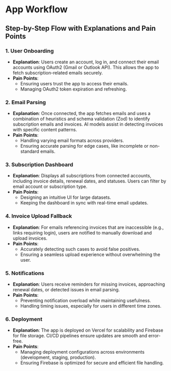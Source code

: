 # App Workflow

## Step-by-Step Flow with Explanations and Pain Points

### 1. User Onboarding

- **Explanation**: Users create an account, log in, and connect their email accounts using OAuth2 (Gmail or Outlook API). This allows the app to fetch subscription-related emails securely.
- **Pain Points**:
  - Ensuring users trust the app to access their emails.
  - Managing OAuth2 token expiration and refreshing.

### 2. Email Parsing

- **Explanation**: Once connected, the app fetches emails and uses a combination of heuristics and schema validation (Zod) to identify subscription emails and invoices. AI models assist in detecting invoices with specific content patterns.
- **Pain Points**:
  - Handling varying email formats across providers.
  - Ensuring accurate parsing for edge cases, like incomplete or non-standard emails.

### 3. Subscription Dashboard

- **Explanation**: Displays all subscriptions from connected accounts, including invoice details, renewal dates, and statuses. Users can filter by email account or subscription type.
- **Pain Points**:
  - Designing an intuitive UI for large datasets.
  - Keeping the dashboard in sync with real-time email updates.

### 4. Invoice Upload Fallback

- **Explanation**: For emails referencing invoices that are inaccessible (e.g., links requiring login), users are notified to manually download and upload invoices.
- **Pain Points**:
  - Accurately detecting such cases to avoid false positives.
  - Ensuring a seamless upload experience without overwhelming the user.

### 5. Notifications

- **Explanation**: Users receive reminders for missing invoices, approaching renewal dates, or detected issues in email parsing.
- **Pain Points**:
  - Preventing notification overload while maintaining usefulness.
  - Handling timing issues, especially for users in different time zones.

### 6. Deployment

- **Explanation**: The app is deployed on Vercel for scalability and Firebase for file storage. CI/CD pipelines ensure updates are smooth and error-free.
- **Pain Points**:
  - Managing deployment configurations across environments (development, staging, production).
  - Ensuring Firebase is optimized for secure and efficient file handling.
